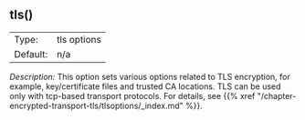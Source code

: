 ---
---
<!-- DISCLAIMER: This file is based on the syslog-ng Open Source Edition documentation https://github.com/balabit/syslog-ng-ose-guides/commit/2f4a52ee61d1ea9ad27cb4f3168b95408fddfdf2 and is used under the terms of The syslog-ng Open Source Edition Documentation License. The file has been modified by Axoflow. -->

## tls()

|          |             |
| -------- | ----------- |
| Type:    | tls options |
| Default: | n/a         |

*Description:* This option sets various options related to TLS encryption, for example, key/certificate files and trusted CA locations. TLS can be used only with tcp-based transport protocols. For details, see {{% xref "/chapter-encrypted-transport-tls/tlsoptions/_index.md" %}}.

